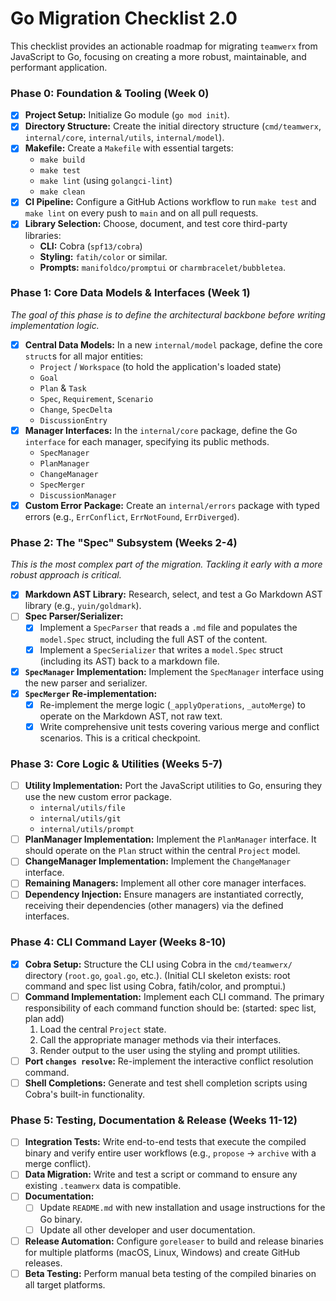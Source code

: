 # Go Migration Checklist 2.0

This checklist provides an actionable roadmap for migrating `teamwerx` from JavaScript to Go, focusing on creating a more robust, maintainable, and performant application.

### Phase 0: Foundation & Tooling (Week 0)

-   [x] **Project Setup:** Initialize Go module (`go mod init`).
-   [x] **Directory Structure:** Create the initial directory structure (`cmd/teamwerx`, `internal/core`, `internal/utils`, `internal/model`).
-   [x] **Makefile:** Create a `Makefile` with essential targets:
    -   `make build`
    -   `make test`
    -   `make lint` (using `golangci-lint`)
    -   `make clean`
-   [x] **CI Pipeline:** Configure a GitHub Actions workflow to run `make test` and `make lint` on every push to `main` and on all pull requests.
-   [x] **Library Selection:** Choose, document, and test core third-party libraries:
    -   **CLI:** Cobra (`spf13/cobra`)
    -   **Styling:** `fatih/color` or similar.
    -   **Prompts:** `manifoldco/promptui` or `charmbracelet/bubbletea`.

### Phase 1: Core Data Models & Interfaces (Week 1)

*The goal of this phase is to define the architectural backbone before writing implementation logic.*

-   [x] **Central Data Models:** In a new `internal/model` package, define the core `struct`s for all major entities:
    -   `Project` / `Workspace` (to hold the application's loaded state)
    -   `Goal`
    -   `Plan` & `Task`
    -   `Spec`, `Requirement`, `Scenario`
    -   `Change`, `SpecDelta`
    -   `DiscussionEntry`
-   [x] **Manager Interfaces:** In the `internal/core` package, define the Go `interface` for each manager, specifying its public methods.
    -   `SpecManager`
    -   `PlanManager`
    -   `ChangeManager`
    -   `SpecMerger`
    -   `DiscussionManager`
-   [x] **Custom Error Package:** Create an `internal/errors` package with typed errors (e.g., `ErrConflict`, `ErrNotFound`, `ErrDiverged`).

### Phase 2: The "Spec" Subsystem (Weeks 2-4)

*This is the most complex part of the migration. Tackling it early with a more robust approach is critical.*

-   [x] **Markdown AST Library:** Research, select, and test a Go Markdown AST library (e.g., `yuin/goldmark`).
-   [ ] **Spec Parser/Serializer:**
    -   [x] Implement a `SpecParser` that reads a `.md` file and populates the `model.Spec` struct, including the full AST of the content.
    -   [x] Implement a `SpecSerializer` that writes a `model.Spec` struct (including its AST) back to a markdown file.
-   [x] **`SpecManager` Implementation:** Implement the `SpecManager` interface using the new parser and serializer.
-   [x] **`SpecMerger` Re-implementation:**
    -   [x] Re-implement the merge logic (`_applyOperations`, `_autoMerge`) to operate on the Markdown AST, not raw text.
    -   [x] Write comprehensive unit tests covering various merge and conflict scenarios. This is a critical checkpoint.

### Phase 3: Core Logic & Utilities (Weeks 5-7)

-   [ ] **Utility Implementation:** Port the JavaScript utilities to Go, ensuring they use the new custom error package.
    -   `internal/utils/file`
    -   `internal/utils/git`
    -   `internal/utils/prompt`
-   [ ] **PlanManager Implementation:** Implement the `PlanManager` interface. It should operate on the `Plan` struct within the central `Project` model.
-   [ ] **ChangeManager Implementation:** Implement the `ChangeManager` interface.
-   [ ] **Remaining Managers:** Implement all other core manager interfaces.
-   [ ] **Dependency Injection:** Ensure managers are instantiated correctly, receiving their dependencies (other managers) via the defined interfaces.

### Phase 4: CLI Command Layer (Weeks 8-10)

-   [x] **Cobra Setup:** Structure the CLI using Cobra in the `cmd/teamwerx/` directory (`root.go`, `goal.go`, etc.). (Initial CLI skeleton exists: root command and spec list using Cobra, fatih/color, and promptui.)
-   [ ] **Command Implementation:** Implement each CLI command. The primary responsibility of each command function should be: (started: spec list, plan add)
    1.  Load the central `Project` state.
    2.  Call the appropriate manager methods via their interfaces.
    3.  Render output to the user using the styling and prompt utilities.
-   [ ] **Port `changes resolve`:** Re-implement the interactive conflict resolution command.
-   [ ] **Shell Completions:** Generate and test shell completion scripts using Cobra's built-in functionality.

### Phase 5: Testing, Documentation & Release (Weeks 11-12)

-   [ ] **Integration Tests:** Write end-to-end tests that execute the compiled binary and verify entire user workflows (e.g., `propose` -> `archive` with a merge conflict).
-   [ ] **Data Migration:** Write and test a script or command to ensure any existing `.teamwerx` data is compatible.
-   [ ] **Documentation:**
    -   [ ] Update `README.md` with new installation and usage instructions for the Go binary.
    -   [ ] Update all other developer and user documentation.
-   [ ] **Release Automation:** Configure `goreleaser` to build and release binaries for multiple platforms (macOS, Linux, Windows) and create GitHub releases.
-   [ ] **Beta Testing:** Perform manual beta testing of the compiled binaries on all target platforms.
